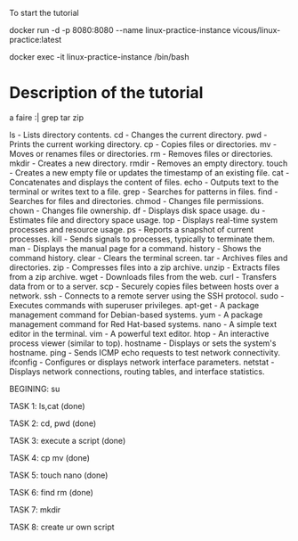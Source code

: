 To start the tutorial 

docker run -d -p 8080:8080 --name linux-practice-instance vicous/linux-practice:latest

docker exec -it linux-practice-instance /bin/bash

# Description of the tutorial

a faire :| grep tar zip 

ls - Lists directory contents.
cd - Changes the current directory.
pwd - Prints the current working directory.
cp - Copies files or directories.
mv - Moves or renames files or directories.
rm - Removes files or directories.
mkdir - Creates a new directory.
rmdir - Removes an empty directory.
touch - Creates a new empty file or updates the timestamp of an existing file.
cat - Concatenates and displays the content of files.
echo - Outputs text to the terminal or writes text to a file.
grep - Searches for patterns in files.
find - Searches for files and directories.
chmod - Changes file permissions.
chown - Changes file ownership.
df - Displays disk space usage.
du - Estimates file and directory space usage.
top - Displays real-time system processes and resource usage.
ps - Reports a snapshot of current processes.
kill - Sends signals to processes, typically to terminate them.
man - Displays the manual page for a command.
history - Shows the command history.
clear - Clears the terminal screen.
tar - Archives files and directories.
zip - Compresses files into a zip archive.
unzip - Extracts files from a zip archive.
wget - Downloads files from the web.
curl - Transfers data from or to a server.
scp - Securely copies files between hosts over a network.
ssh - Connects to a remote server using the SSH protocol.
sudo - Executes commands with superuser privileges.
apt-get - A package management command for Debian-based systems.
yum - A package management command for Red Hat-based systems.
nano - A simple text editor in the terminal.
vim - A powerful text editor.
htop - An interactive process viewer (similar to top).
hostname - Displays or sets the system's hostname.
ping - Sends ICMP echo requests to test network connectivity.
ifconfig - Configures or displays network interface parameters.
netstat - Displays network connections, routing tables, and interface statistics.



BEGINING: su

TASK 1: ls,cat (done)

TASK 2: cd, pwd (done)

TASK 3: execute a script (done)

TASK 4: cp mv  (done)

TASK 5: touch nano  (done)
 
TASK 6: find rm (done)

TASK 7: mkdir

TASK 8: create ur own script
